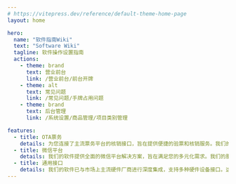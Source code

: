 ```yaml
---
# https://vitepress.dev/reference/default-theme-home-page
layout: home

hero:
  name: "软件指南Wiki"
  text: "Software Wiki"
  tagline: 软件操作设置指南
  actions:
    - theme: brand
      text: 营业前台
      link: /营业前台/前台开牌
    - theme: alt
      text: 常见问题
      link: /常见问题/手牌占用问题
    - theme: brand
      text: 后台管理
      link: /系统设置/商品管理/项目类别管理

features:
  - title: OTA票务
    details: 为您连接了主流票务平台的核销接口，旨在提供便捷的验票和核销服务。我们的服务覆盖了包括美团、抖音、口碑、票付通、乐活游等在内的众多渠道。
  - title: 微信平台
    details: 我们的软件提供全面的微信平台解决方案，旨在满足您的多元化需求。我们的服务内容包括但不限于微信商城搭建、电子票券系统、电子会员卡服务、自助点单与结账系统、各类商城营销活动、满减促销活动以及针对性的票务推广服务，为您的市场营销策略提供有力支持。
  - title: 通用接口
    details: 我们的软件已与市场上主流硬件厂商进行深度集成，支持多种硬件设备接口。这包括但不限于台式电脑、触摸一体机、自助结账机、打印机、各式读卡器、报钟器、闸机以及先进的生物识别技术如人脸识别和指纹识别等，旨在为您提供全方位的硬件兼容解决方案。
---
```


